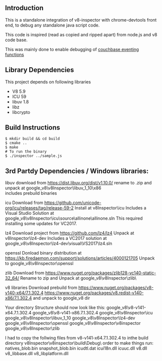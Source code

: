 ## Introduction

This is a standalone integration of v8-inspector with chrome-devtools front end, to debug any standalone java script code.

This code is inspired (read as copied and ripped apart) from node.js and v8 code base.

This was mainly done to enable debugging of [couchbase eventing functions](https://github.com/couchbase/eventing/tree/master/third_party/inspector)

## Library Dependencies
This project depends on following libraries
* V8 5.9
* ICU 59
* libuv 1.8
* libz
* libcrypto

## Build Instructions
```shell
$ mkdir build && cd build
$ cmake ..
$ make
# To run the binary
$ ./inspector ../sample.js
```

## 3rd Partdy Dependencies / Windows libraries:
libuv
download from https://dist.libuv.org/dist/v1.10.0/
rename to .zip and unpack at google_v8\v8Inspector\libuv_1_10\x86\
includes prebuild binaries

icu
Download from https://github.com/unicode-org/icu/releases/tag/release-59-2
Install at v8Inspector\icu
Includes a Visual Studio Solution at google_v8\v8Inspector\icu\source\allinone\allinone.sln
This required installing some updates for VC2017. 

lz4
Download project from https://github.com/lz4/lz4
Unpack at v8Inspector\lz4-dev
Includes a VC2017 solution at google_v8\v8Inspector\lz4-dev\visual\VS2017\lz4.sln

openssl
Donload binary distribution at https://kb.firedaemon.com/support/solutions/articles/4000121705
Unpack to google_v8\v8Inspector\openssl

zlib
Download from https://www.nuget.org/packages/zlib128-vc140-static-32_64/
Rename to zip and Unpack at google_v8\v8Inspector\zlib\

v8 libraries
Download prebuild from 
https://www.nuget.org/packages/v8-v140-x64/7.1.302.4
https://www.nuget.org/packages/v8.redist-v140-x86/7.1.302.4
and unpack to google_v8 dir


Your directory Structure should now look like this:
google_v8\v8-v141-x64.7.1.302.4
google_v8\v8-v141-x86.7.1.302.4
google_v8\v8Inspector\icu
google_v8\v8Inspector\libuv_1_10
google_v8\v8Inspector\lz4-dev
google_v8\v8Inspector\openssl
google_v8\v8Inspector\v8inspector
google_v8\v8Inspector\zlib


I had to copy the follwing files from v8-v141-x64.7.1.302.4 to inthe build directory v8Inspector\v8inspector\build\Debug\ order to make things run:
natives_blob.bin
snapshot_blob.bin
icudtl.dat
icui18n.dll
icuuc.dll
v8.dll
v8_libbase.dll
v8_libplatform.dll


